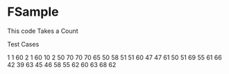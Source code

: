 # FSample

This code Takes a Count

Test Cases

1 1 60
2 1 60
10 2 50
70 70 70
65 50 58
51 51 60
47 47 61
50 51 69
55 61 66
42 39 63
45 46 58
55 62 60
63 68 62
